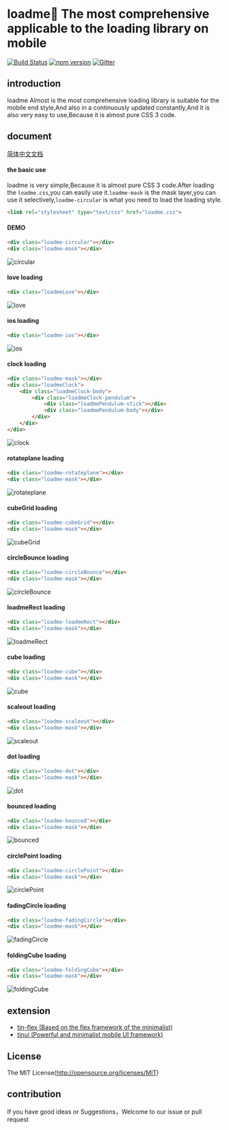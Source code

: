 
loadme💫 The most comprehensive applicable to the loading library on mobile
====

[![Build Status](https://api.travis-ci.org/zx1988826/tin-flex.svg?branch=master)](https://travis-ci.org/zx1988826/loadme)
[![npm version](https://img.shields.io/badge/npm-v1.2.0-blue.svg)](https://www.npmjs.com/package/tin-flex)
[![Gitter](https://badges.gitter.im/weui/weui.svg)](https://gitter.im/loadme)

## introduction

loadme Almost is the most comprehensive loading library is suitable for the mobile end style,And also in a continuously updated constantly,And it is also very easy to use,Because it is almost pure CSS 3 code.

## document
[简体中文文档](https://github.com/zx1988826/loadme/blob/master/CN.md)  
#### the basic use
loadme is very simple,Because it is almost pure CSS 3 code.After loading the `loadme.css`,you can easily use it.`loadme-mask` is the mask layer,you can use it selectively,`loadme-circular` is what you need to load the loading style.

```html
<link rel="stylesheet" type="text/css" href="loadme.css">
```

#### DEMO
```html
<div class="loadme-circular"></div>
<div class="loadme-mask"></div>
```
![circular](http://ohwq8bodu.bkt.clouddn.com/git/cir.gif)

#### love loading
```html
<div class="loadmeLove"></div>
```
![love](http://ohwq8bodu.bkt.clouddn.com/git/love.gif)

#### ios loading
```html
<div class="loadme-ios"></div>
```
![ios](http://ohwq8bodu.bkt.clouddn.com/git/iosloading.gif)

#### clock loading
```html
<div class="loadme-mask"></div>
<div class="loadmeClock">
    <div class="loadmeClock-body">
        <div class="loadmeClock-pendulum">
            <div class="loadmePendulum-stick"></div>
            <div class="loadmePendulum-body"></div>
        </div>
    </div>
</div>
```
![clock](http://ohwq8bodu.bkt.clouddn.com/git/clock.gif)

#### rotateplane loading
```html
<div class="loadme-rotateplane"></div>
<div class="loadme-mask"></div>
```
![rotateplane](http://ohwq8bodu.bkt.clouddn.com/git/rotateplane.gif)

#### cubeGrid loading
```html
<div class="loadme-cubeGrid"></div>
<div class="loadme-mask"></div>
```
![cubeGrid](http://ohwq8bodu.bkt.clouddn.com/git/cubeGrid.gif)

#### circleBounce loading
```html
<div class="loadme-circleBounce"></div>
<div class="loadme-mask"></div>
```
![circleBounce](http://ohwq8bodu.bkt.clouddn.com/git/circleBounce.gif)

#### loadmeRect loading
```html
<div class="loadme-loadmeRect"></div>
<div class="loadme-mask"></div>
```
![loadmeRect](http://ohwq8bodu.bkt.clouddn.com/git/loadmeRect.gif)

#### cube loading
```html
<div class="loadme-cube"></div>
<div class="loadme-mask"></div>
```
![cube](http://ohwq8bodu.bkt.clouddn.com/git/cube.gif)

#### scaleout loading
```html
<div class="loadme-scaleout"></div>
<div class="loadme-mask"></div>
```
![scaleout](http://ohwq8bodu.bkt.clouddn.com/git/scaleout.gif)

#### dot loading
```html
<div class="loadme-dot"></div>
<div class="loadme-mask"></div>
```
![dot](http://ohwq8bodu.bkt.clouddn.com/git/dot.gif)

#### bounced loading
```html
<div class="loadme-bounced"></div>
<div class="loadme-mask"></div>
```
![bounced](http://ohwq8bodu.bkt.clouddn.com/git/bounced.gif)

#### circlePoint loading
```html
<div class="loadme-circlePoint"></div>
<div class="loadme-mask"></div>
```
![circlePoint](http://ohwq8bodu.bkt.clouddn.com/git/circlePoint.gif)

#### fadingCircle loading
```html
<div class="loadme-fadingCircle"></div>
<div class="loadme-mask"></div>
```
![fadingCircle](http://ohwq8bodu.bkt.clouddn.com/git/fadingCircle.gif)

#### foldingCube loading
```html
<div class="loadme-foldingCube"></div>
<div class="loadme-mask"></div>
```
![foldingCube](http://ohwq8bodu.bkt.clouddn.com/git/foldingCube.gif)

## extension
- [tin-flex (Based on the flex framework of the minimalist)](https://github.com/zx1988826/tin-flex/)
- [tinui (Powerful and minimalist mobile UI framework)](https://github.com/zx1988826/tinui/)

## License
The MIT License(http://opensource.org/licenses/MIT)

## contribution

If you have good ideas or Suggestions，Welcome to our issue or pull request
